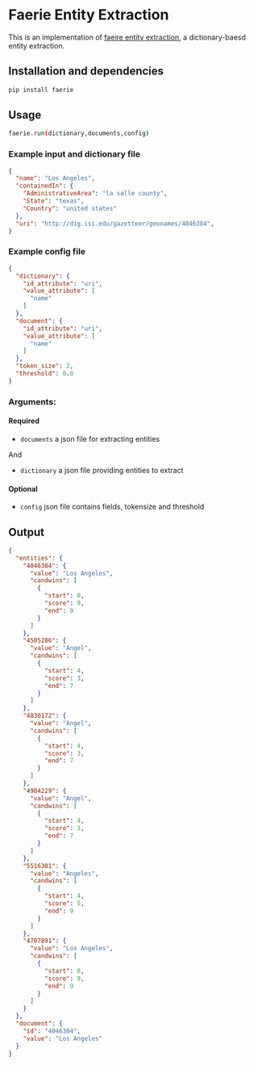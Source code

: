 # Faerie Entity Extraction

This is an implementation of [faeire entity extraction](http://dbgroup.cs.tsinghua.edu.cn/ligl/papers/sigmod2011-faerie.pdf), a dictionary-baesd entity extraction.

## Installation and dependencies

```bash
pip install faerie
```

## Usage


```bash
faerie.run(dictionary,documents,config) 
```
### Example input and dictionary file

```json
{
  "name": "Los Angeles",
  "containedIn": {
    "AdministrativeArea": "la salle county",
    "State": "texas",
    "Country": "united states"
  },
  "uri": "http://dig.isi.edu/gazetteer/geonames/4046384",
}
```

### Example config file

```json
{
  "dictionary": {
    "id_attribute": "uri",
    "value_attribute": [
      "name"
    ]
  },
  "document": {
    "id_attribute": "uri",
    "value_attribute": [
      "name"
    ]
  },
  "token_size": 2,
  "threshold": 0.8
}
```

### Arguments:

#### Required

  * `documents` a json file for extracting entities

And
  * `dictionary` a json file providing entities to extract

#### Optional
  * `config`
                        json file contains fields, tokensize and threshold

## Output
```json
{
  "entities": {
    "4046384": {
      "value": "Los Angeles",
      "candwins": [
        {
          "start": 0,
          "score": 9,
          "end": 9
        }
      ]
    },
    "4505286": {
      "value": "Angel",
      "candwins": [
        {
          "start": 4,
          "score": 3,
          "end": 7
        }
      ]
    },
    "4830172": {
      "value": "Angel",
      "candwins": [
        {
          "start": 4,
          "score": 3,
          "end": 7
        }
      ]
    },
    "4984229": {
      "value": "Angel",
      "candwins": [
        {
          "start": 4,
          "score": 3,
          "end": 7
        }
      ]
    },
    "5516301": {
      "value": "Angeles",
      "candwins": [
        {
          "start": 4,
          "score": 5,
          "end": 9
        }
      ]
    },
    "4707891": {
      "value": "Los Angeles",
      "candwins": [
        {
          "start": 0,
          "score": 9,
          "end": 9
        }
      ]
    }
  },
  "document": {
    "id": "4046384",
    "value": "Los Angeles"
  }
}

```
